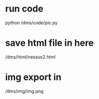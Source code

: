 # run code
python /dms/code/pic.py
# save html file in here
/dms/html/nessus2.html
# img export in 
/dms/img/img.png
